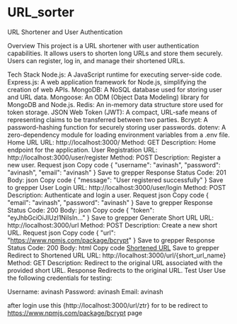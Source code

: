 # URL_sorter
URL Shortener and User Authentication

Overview
This project is a URL shortener with user authentication capabilities. It allows users to shorten long URLs and store them securely. Users can register, log in, and manage their shortened URLs.

Tech Stack
Node.js: A JavaScript runtime for executing server-side code.
Express.js: A web application framework for Node.js, simplifying the creation of web APIs.
MongoDB: A NoSQL database used for storing user and URL data.
Mongoose: An ODM (Object Data Modeling) library for MongoDB and Node.js.
Redis: An in-memory data structure store used for token storage.
JSON Web Token (JWT): A compact, URL-safe means of representing claims to be transferred between two parties.
Bcrypt: A password-hashing function for securely storing user passwords.
dotenv: A zero-dependency module for loading environment variables from a .env file.
Home URL
URL: http://localhost:3000/
Method: GET
Description: Home endpoint for the application.
User Registration
URL: http://localhost:3000/user/register
Method: POST
Description: Register a new user.
Request
json
Copy code
{
  "username": "avinash",
  "password": "avinash",
  "email": "avinash"
}
Save to grepper
Response
Status Code: 201
Body:
json
Copy code
{
  "message": "User registered successfully"
}
Save to grepper
User Login
URL: http://localhost:3000/user/login
Method: POST
Description: Authenticate and login a user.
Request
json
Copy code
{
  "email": "avinash",
  "password": "avinash"
}
Save to grepper
Response
Status Code: 200
Body:
json
Copy code
{
  "token": "eyJhbGciOiJIUzI1NiIsIn..."
}
Save to grepper
Generate Short URL
URL: http://localhost:3000/url
Method: POST
Description: Create a new short URL.
Request
json
Copy code
{
  "url": "https://www.npmjs.com/package/bcrypt"
}
Save to grepper
Response
Status Code: 200
Body:
html
Copy code
<a href="http://localhost:3000/url/{short_url_name}">Shortened URL</a>
Save to grepper
Redirect to Shortened URL
URL: http://localhost:3000/url/{short_url_name}
Method: GET
Description: Redirect to the original URL associated with the provided short URL.
Response
Redirects to the original URL.
Test User
Use the following credentials for testing:

Username: avinash
Password: avinash
Email: avinash

after login use this {http://localhost:3000/url/ztr} for to be redirect to https://www.npmjs.com/package/bcrypt page
